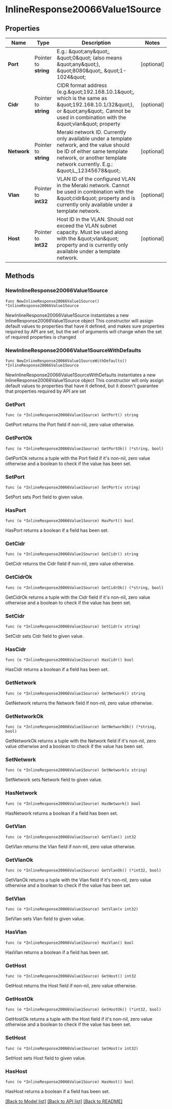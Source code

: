 # InlineResponse20066Value1Source

## Properties

Name | Type | Description | Notes
------------ | ------------- | ------------- | -------------
**Port** | Pointer to **string** | E.g.: \&quot;any\&quot;, \&quot;0\&quot; (also means \&quot;any\&quot;), \&quot;8080\&quot;, \&quot;1-1024\&quot; | [optional] 
**Cidr** | Pointer to **string** | CIDR format address (e.g.\&quot;192.168.10.1\&quot;, which is the same as \&quot;192.168.10.1/32\&quot;), or \&quot;any\&quot;. Cannot be used in combination with the \&quot;vlan\&quot; property | [optional] 
**Network** | Pointer to **string** | Meraki network ID. Currently only available under a template network, and the value should be ID of either same template network, or another template network currently. E.g.: \&quot;L_12345678\&quot;. | [optional] 
**Vlan** | Pointer to **int32** | VLAN ID of the configured VLAN in the Meraki network. Cannot be used in combination with the \&quot;cidr\&quot; property and is currently only available under a template network. | [optional] 
**Host** | Pointer to **int32** | Host ID in the VLAN. Should not exceed the VLAN subnet capacity. Must be used along with the \&quot;vlan\&quot; property and is currently only available under a template network. | [optional] 

## Methods

### NewInlineResponse20066Value1Source

`func NewInlineResponse20066Value1Source() *InlineResponse20066Value1Source`

NewInlineResponse20066Value1Source instantiates a new InlineResponse20066Value1Source object
This constructor will assign default values to properties that have it defined,
and makes sure properties required by API are set, but the set of arguments
will change when the set of required properties is changed

### NewInlineResponse20066Value1SourceWithDefaults

`func NewInlineResponse20066Value1SourceWithDefaults() *InlineResponse20066Value1Source`

NewInlineResponse20066Value1SourceWithDefaults instantiates a new InlineResponse20066Value1Source object
This constructor will only assign default values to properties that have it defined,
but it doesn't guarantee that properties required by API are set

### GetPort

`func (o *InlineResponse20066Value1Source) GetPort() string`

GetPort returns the Port field if non-nil, zero value otherwise.

### GetPortOk

`func (o *InlineResponse20066Value1Source) GetPortOk() (*string, bool)`

GetPortOk returns a tuple with the Port field if it's non-nil, zero value otherwise
and a boolean to check if the value has been set.

### SetPort

`func (o *InlineResponse20066Value1Source) SetPort(v string)`

SetPort sets Port field to given value.

### HasPort

`func (o *InlineResponse20066Value1Source) HasPort() bool`

HasPort returns a boolean if a field has been set.

### GetCidr

`func (o *InlineResponse20066Value1Source) GetCidr() string`

GetCidr returns the Cidr field if non-nil, zero value otherwise.

### GetCidrOk

`func (o *InlineResponse20066Value1Source) GetCidrOk() (*string, bool)`

GetCidrOk returns a tuple with the Cidr field if it's non-nil, zero value otherwise
and a boolean to check if the value has been set.

### SetCidr

`func (o *InlineResponse20066Value1Source) SetCidr(v string)`

SetCidr sets Cidr field to given value.

### HasCidr

`func (o *InlineResponse20066Value1Source) HasCidr() bool`

HasCidr returns a boolean if a field has been set.

### GetNetwork

`func (o *InlineResponse20066Value1Source) GetNetwork() string`

GetNetwork returns the Network field if non-nil, zero value otherwise.

### GetNetworkOk

`func (o *InlineResponse20066Value1Source) GetNetworkOk() (*string, bool)`

GetNetworkOk returns a tuple with the Network field if it's non-nil, zero value otherwise
and a boolean to check if the value has been set.

### SetNetwork

`func (o *InlineResponse20066Value1Source) SetNetwork(v string)`

SetNetwork sets Network field to given value.

### HasNetwork

`func (o *InlineResponse20066Value1Source) HasNetwork() bool`

HasNetwork returns a boolean if a field has been set.

### GetVlan

`func (o *InlineResponse20066Value1Source) GetVlan() int32`

GetVlan returns the Vlan field if non-nil, zero value otherwise.

### GetVlanOk

`func (o *InlineResponse20066Value1Source) GetVlanOk() (*int32, bool)`

GetVlanOk returns a tuple with the Vlan field if it's non-nil, zero value otherwise
and a boolean to check if the value has been set.

### SetVlan

`func (o *InlineResponse20066Value1Source) SetVlan(v int32)`

SetVlan sets Vlan field to given value.

### HasVlan

`func (o *InlineResponse20066Value1Source) HasVlan() bool`

HasVlan returns a boolean if a field has been set.

### GetHost

`func (o *InlineResponse20066Value1Source) GetHost() int32`

GetHost returns the Host field if non-nil, zero value otherwise.

### GetHostOk

`func (o *InlineResponse20066Value1Source) GetHostOk() (*int32, bool)`

GetHostOk returns a tuple with the Host field if it's non-nil, zero value otherwise
and a boolean to check if the value has been set.

### SetHost

`func (o *InlineResponse20066Value1Source) SetHost(v int32)`

SetHost sets Host field to given value.

### HasHost

`func (o *InlineResponse20066Value1Source) HasHost() bool`

HasHost returns a boolean if a field has been set.


[[Back to Model list]](../README.md#documentation-for-models) [[Back to API list]](../README.md#documentation-for-api-endpoints) [[Back to README]](../README.md)


